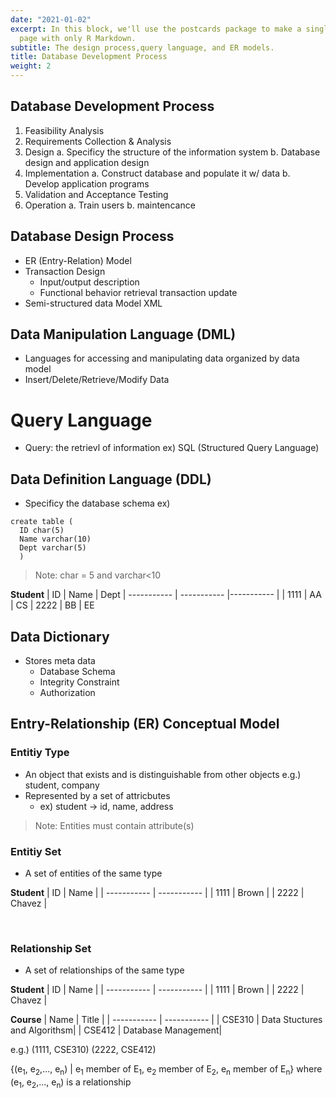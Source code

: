 ```yaml
---
date: "2021-01-02"
excerpt: In this block, we'll use the postcards package to make a single 'about' home
  page with only R Markdown.
subtitle: The design process,query language, and ER models.
title: Database Development Process
weight: 2
---
```


## Database Development Process
1. Feasibility Analysis
2. Requirements Collection & Analysis
3. Design
  a. Specificy the structure of the information system
  b. Database design and application design
4. Implementation
  a. Construct database and populate it w/ data
  b. Develop application programs
5. Validation and Acceptance Testing
6. Operation
  a. Train users
  b. maintencance


## Database Design Process
- ER (Entry-Relation) Model
- Transaction Design
  - Input/output description
  - Functional behavior retrieval transaction update
- Semi-structured data Model XML

## Data Manipulation Language (DML)
- Languages for accessing and manipulating data organized by data model
- Insert/Delete/Retrieve/Modify Data


# Query Language
- Query: the retrievl of information
  ex) SQL (Structured Query Language)
  
  
## Data Definition Language (DDL)
- Specificy the database schema
ex) 

```
create table (
  ID char(5)
  Name varchar(10)
  Dept varchar(5)
  )
```
> Note: char = 5 and varchar<10

**Student**
| ID      | Name | Dept
| ----------- | ----------- |----------- |
| 1111      | AA       | CS
| 2222   | BB        | EE


## Data Dictionary
- Stores meta data
  - Database Schema
  - Integrity Constraint
  - Authorization



## Entry-Relationship (ER) Conceptual Model

### Entitiy Type
- An object that exists and is distinguishable from other objects e.g.) student, company
- Represented by a set of attricbutes
  - ex) student  &rarr; id, name, address

> Note: Entities must contain attribute(s)

### Entitiy Set
- A set of entities of the same type

**Student**
| ID      | Name | 
| ----------- | ----------- |
| 1111      | Brown       |
| 2222   | Chavez        |

<br>

### Relationship Set
- A set of relationships of the same type

**Student**
| ID      | Name | 
| ----------- | ----------- |
| 1111      | Brown       |
| 2222   | Chavez        |

**Course**
| Name      | Title | 
| ----------- | ----------- |
| CSE310      | Data Stuctures and Algorithsm|
| CSE412   | Database Management|

e.g.) (1111, CSE310)
      (2222, CSE412)
      
{(e<sub>1</sub>, e<sub>2</sub>,..., e<sub>n</sub>) | e<sub>1</sub> member of E<sub>1</sub>, e<sub>2</sub> member of E<sub>2</sub>, e<sub>n</sub> member of E<sub>n</sub>} where (e<sub>1</sub>, e<sub>2</sub>,..., e<sub>n</sub>) is a relationship
